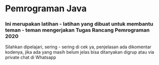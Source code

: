 # Pemrograman Java
### Ini merupakan latihan - latihan yang dibuat untuk membantu teman - teman mengerjakan Tugas Rancang Pemrograman 2020
Silahkan dipelajari, sering - sering di cek ya, penjelasan ada dikomentar kodenya, jika ada yang masih belum jelas bisa ditanyakan digrup atau via private chat di Whatsapp

